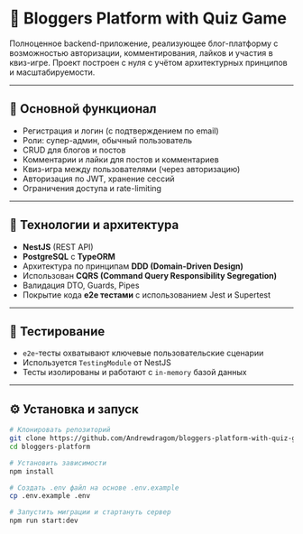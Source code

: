 # 🧠 Bloggers Platform with Quiz Game

Полноценное backend-приложение, реализующее блог-платформу с возможностью авторизации, комментирования, лайков и участия в квиз-игре. Проект построен с нуля с учётом архитектурных принципов и масштабируемости.

---

## 🚀 Основной функционал

- Регистрация и логин (с подтверждением по email)
- Роли: супер-админ, обычный пользователь
- CRUD для блогов и постов
- Комментарии и лайки для постов и комментариев
- Квиз-игра между пользователями (через авторизацию)
- Авторизация по JWT, хранение сессий
- Ограничения доступа и rate-limiting

---

## 🧱 Технологии и архитектура

- **NestJS** (REST API)
- **PostgreSQL** с **TypeORM**
- Архитектура по принципам **DDD (Domain-Driven Design)**
- Использован **CQRS (Command Query Responsibility Segregation)**
- Валидация DTO, Guards, Pipes
- Покрытие кода **e2e тестами** с использованием Jest и Supertest

---

## 🧪 Тестирование

- `e2e`-тесты охватывают ключевые пользовательские сценарии
- Используется `TestingModule` от NestJS
- Тесты изолированы и работают с `in-memory` базой данных

---

## ⚙️ Установка и запуск

```bash
# Клонировать репозиторий
git clone https://github.com/Andrewdragom/bloggers-platform-with-quiz-game
cd bloggers-platform

# Установить зависимости
npm install

# Создать .env файл на основе .env.example
cp .env.example .env

# Запустить миграции и стартануть сервер
npm run start:dev